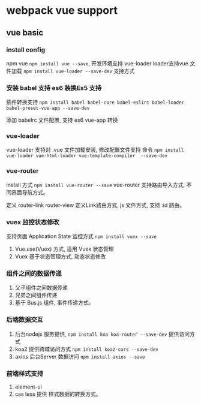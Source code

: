 # webpack vue support

## vue basic

### install config
npm vue ``` npm install vue --save ```, 开发环境支持
vue-loader loader支持vue 文件加载 ``` npm install vue-loader --save-dev ``` 支持方式

### 安装 babel 支持 es6 装换Es5 支持
插件转换支持 ``` npm install babel babel-core babel-eslint babel-loader babel-preset-vue-app --save-dev ```

添加 babelrc 文件配置, 支持 es6 vue-app 转换

### vue-loader 
vue-loader 支持对 .vue 文件加载安装, 修改配置文件支持 
命令 ``` npm install vue-loader vue-html-loader vue-template-compiler  --save-dev ``` 

### vue-router 
install 方式 ``` npm install vue-router --save ``` vue-router 支持路由导入方式, 不同界面导航方式。

定义 router-link router-view 定义Link路由方式, js 文件方式, 支持 :id 路由。

### vuex 监控状态修改
支持页面 Application State 监控方式 ``` npm install vuex --save ``` 
1. Vue.use(Vuex) 方式, 适用 Vuex 状态管理
2. Vuex 基于状态管理方式, 动态状态修改

### 组件之间的数据传递
1. 父子组件之间数据传递
2. 兄弟之间组件传递
3. 基于 Bus.js 组件, 事件传递方式。

### 后端数据交互
1. 后台nodejs 服务提供, ``` npm install koa koa-router --save-dev ``` 提供访问方式
2. koa2 提供跨域访问方式 ``` npm install koa2-cors --save-dev ```
3. axios 后台Server 数据访问 ``` npm install axios --save ```

### 前端样式支持
1. element-ui 
2. css less 提供 样式数据的转换方式。